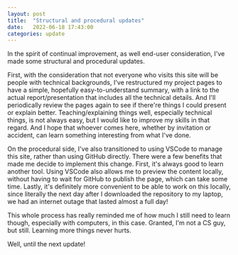 ```yaml
---
layout: post
title:  "Structural and procedural updates"
date:   2022-06-18 17:43:00
categories: update
---
```


In the spirit of continual improvement, as well end-user consideration, I've made some structural and procedural updates.

First, with the consideration that not everyone who visits this site will be people with technical backgrounds, I've restructured my project pages to have a simple, hopefully easy-to-understand summary, with a link to the actual report/presentation that includes all the technical details. And I'll periodically review the pages again to see if there're things I could present or explain better. Teaching/explaining things well, especially technical things, is not always easy, but I would like to improve my skills in that regard. And I hope that whoever comes here, whether by invitation or accident, can learn something interesting from what I've done.

On the procedural side, I've also transitioned to using VSCode to manage this site, rather than using GitHub directly. There were a few benefits that made me decide to implement this change. First, it's always good to learn another tool. Using VSCode also allows me to preview the content locally, without having to wait for GitHub to publish the page, which can take some time. Lastly, it's definitely more convenient to be able to work on this locally, since literally the next day after I downloaded the repository to my laptop, we had an internet outage that lasted almost a full day! 

This whole process has really reminded me of how much I still need to learn though, especially with computers, in this case. Granted, I'm not a CS guy, but still. Learning more things never hurts.

Well, until the next update!